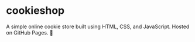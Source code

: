 # cookieshop
A simple online cookie store built using HTML, CSS, and JavaScript. Hosted on GitHub Pages. 🚀
